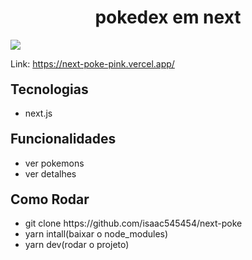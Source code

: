 
<h1 style="text-align: center">pokedex em next</h1>
<img src="20221022_192203.gif">


<p>Link: <a href="https://next-poke-pink.vercel.app/">https://next-poke-pink.vercel.app/</a> </p>



<h2 style="margin-top: 20px">Tecnologias</h2>
<ul>
  <li>next.js</li>
</ul>

<h2 style="margin-top: 20px">Funcionalidades</h2>
<ul>
  <li>ver pokemons</li>
  <li>ver detalhes</li>
</ul>

<h2 style="margin-top: 20px">Como Rodar</h2>
<ul>
   <li>git clone https://github.com/isaac545454/next-poke</li>
   <li>yarn intall(baixar o node_modules)</li> 
   <li>yarn dev(rodar o projeto)</li> 
</ul>
